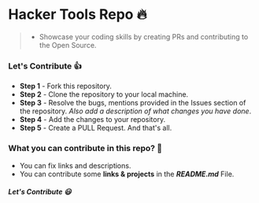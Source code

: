 # Hacker Tools Repo :fire:

> - Showcase your coding skills by creating PRs and contributing to the Open Source.

### Let's Contribute :+1:

- **Step 1** - Fork this repository.
- **Step 2** - Clone the repository to your local machine.
- **Step 3** - Resolve the bugs, mentions provided in the Issues section of the repository. _Also add a description of what changes you have done_.
- **Step 4** - Add the changes to your repository.
- **Step 5** - Create a PULL Request. And that's all.

### What you can contribute in this repo? :punch:

- You can fix links and descriptions.
- You can contribute some **links & projects** in the **_README.md_** File.

##### Let's Contribute :smiley:
